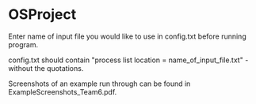 # OSProject
Enter name of input file you would like to use in config.txt before running program.

config.txt should contain "process list location = name_of_input_file.txt" - without the quotations.

Screenshots of an example run through can be found in ExampleScreenshots_Team6.pdf.

